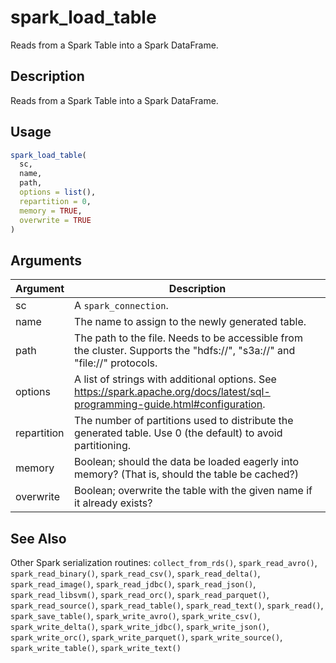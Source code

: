 # spark_load_table


Reads from a Spark Table into a Spark DataFrame.




## Description

Reads from a Spark Table into a Spark DataFrame.





## Usage
```r
spark_load_table(
  sc,
  name,
  path,
  options = list(),
  repartition = 0,
  memory = TRUE,
  overwrite = TRUE
)
```




## Arguments


Argument      |Description
------------- |----------------
sc | A ``spark_connection``.
name | The name to assign to the newly generated table.
path | The path to the file. Needs to be accessible from the cluster. Supports the "hdfs://", "s3a://" and "file://" protocols.
options | A list of strings with additional options. See https://spark.apache.org/docs/latest/sql-programming-guide.html#configuration.
repartition | The number of partitions used to distribute the generated table. Use 0 (the default) to avoid partitioning.
memory | Boolean; should the data be loaded eagerly into memory? (That is, should the table be cached?)
overwrite | Boolean; overwrite the table with the given name if it already exists?







## See Also

Other Spark serialization routines: 
`collect_from_rds()`,
`spark_read_avro()`,
`spark_read_binary()`,
`spark_read_csv()`,
`spark_read_delta()`,
`spark_read_image()`,
`spark_read_jdbc()`,
`spark_read_json()`,
`spark_read_libsvm()`,
`spark_read_orc()`,
`spark_read_parquet()`,
`spark_read_source()`,
`spark_read_table()`,
`spark_read_text()`,
`spark_read()`,
`spark_save_table()`,
`spark_write_avro()`,
`spark_write_csv()`,
`spark_write_delta()`,
`spark_write_jdbc()`,
`spark_write_json()`,
`spark_write_orc()`,
`spark_write_parquet()`,
`spark_write_source()`,
`spark_write_table()`,
`spark_write_text()`



